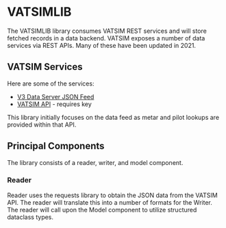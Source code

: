 # VATSIMLIB

The VATSIMLIB library consumes VATSIM REST services and will store fetched records in a data backend. VATSIM exposes a number of data services via REST APIs.  Many of these have been updated in 2021.  

## VATSIM Services

Here are some of the services:

* [V3 Data Server JSON Feed](https://api.vatsim.dev/)
* [VATSIM API](https://api.vatsim.net/api/) - requires key

This library initially focuses on the data feed as metar and pilot lookups are provided within that API.

## Principal Components

The library consists of a reader, writer, and model component.

### Reader

Reader uses the requests library to obtain the JSON data from the VATSIM API.  The reader will translate this into a number of formats for the Writer.  The reader will call upon the Model component to utilize structured dataclass types.
